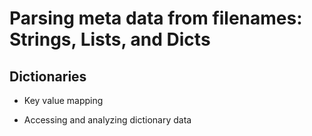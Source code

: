 # Parsing meta data from filenames: Strings, Lists, and Dicts

## Dictionaries
- Key value mapping

- Accessing and analyzing dictionary data